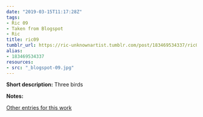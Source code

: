 ```yaml
---
date: "2019-03-15T11:17:28Z"
tags:
- Ric 09
- Taken from Blogspot
- Ric
title: ric09
tumblr_url: https://ric-unknownartist.tumblr.com/post/183469534337/ric09
alias:
- 183469534337
resources:
- src: "_blogspot-09.jpg"
---
```


**Short description:** Three birds

**Notes:**

[Other entries for this work](/tags/Ric-09)
